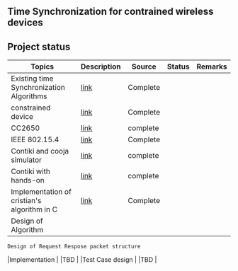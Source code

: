 Time Synchronization for contrained wireless devices
-------------------------------------------------------------

Project status
--------------

|Topics                                     |Description| Source    | Status |Remarks|
|-------------------------------------------|-----------|-----------|--------|-------|
|Existing time Synchronization Algorithms | [link](https://www.sciencedirect.com/science/article/pii/S1570870505000144) | Complete|
|constrained device |[link](https://tools.ietf.org/html/rfc7228 )|Complete |
|CC2650 |[link](http://www.ti.com/lit/ds/symlink/cc2650.pdf) | complete |
|IEEE 802.15.4 | [link](http://ecee.colorado.edu/~liue/teaching/comm_standards/2015S_zigbee/802.15.4-2011.pdf )| Complete |
|Contiki and cooja simulator | [link](http://www.contiki-os.org/start.html) | complete |
|Contiki with hands-on |[link]( https://github.com/ayindriladutta/cvt_time_synch/tree/master/contiki_handson )|complete |
|Implementation of cristian's algorithm in C|[link]( https://github.com/ayindriladutta/cvt_time_synch/tree/master/cristian_Algo )| Complete |
|Design of Algorithm | | |
	Design of Request Respose packet structure
|Implementation | |TBD |
|Test Case design | |TBD |
 
